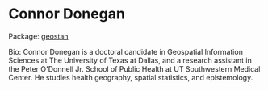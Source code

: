 # Connor Donegan

Package: [geostan](https://connordonegan.github.io/geostan)

Bio: Connor Donegan is a doctoral candidate in Geospatial Information Sciences at The University of Texas at Dallas, and a research assistant in the Peter O'Donnell Jr. School of Public Health at UT Southwestern Medical Center. He studies health geography, spatial statistics, and epistemology.